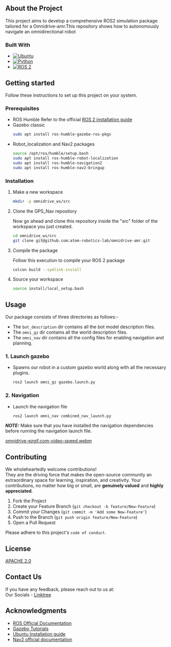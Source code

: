 ## About the Project
This project aims to develop a comprehensive ROS2 simulation package tailored for a Omnidrive-amr.This repository shows how to autonomously navigate an omnidirectional robot
### Built With
* [![Ubuntu](https://img.shields.io/badge/Ubuntu-E95420?style=for-the-badge&logo=ubuntu&logoColor=white)](https://ubuntu.com/)
* [![Python](https://img.shields.io/badge/Python-3776AB?style=for-the-badge&logo=python&logoColor=white)](https://www.python.org/)
* [![ROS 2](https://img.shields.io/badge/ros-%230A0FF9.svg?style=for-the-badge&logo=ros&logoColor=white)](https://www.sphinx-docs.org)

 ## Getting started
Follow these instructions to set up this project on your system.

### Prerequisites

* ROS Humble
Refer to the official [ROS 2 installation guide](https://docs.ros.org/en/humble/Installation.html)
* Gazebo classic
  ```bash
  sudo apt install ros-humble-gazebo-ros-pkgs
  ```
* Robot_localization and Nav2 packages
  ```bash
  source /opt/ros/humble/setup.bash
  sudo apt install ros-humble-robot-localization
  sudo apt install ros-humble-navigation2
  sudo apt install ros-humble-nav2-bringup
  ```

### Installation
 
 1. Make a new workspace
    ```bash
    mkdir -p omnidrive_ws/src
    ```

2. Clone the GPS_Nav repository

    Now go ahead and clone this repository inside the "src" folder of the workspace you just created.

      ```bash
      cd omnidrive_ws/src
      git clone git@github.com:atom-robotics-lab/omnidrive-amr.git
      ```

3. Compile the package

    Follow this execution to compile your ROS 2 package
  
      ```bash
      colcon build --symlink-install
      ```

4. Source your workspace
      ```bash
      source install/local_setup.bash
      ```

## Usage
Our package consists of three directories as follows:-

- The `bot_description` dir contains all the bot model description files.
- The `omni_gz` dir contains all the world description files.
- The `omni_nav` dir contains all the config files for enabling navigation and planning.

### 1. Launch gazebo
* Spawns our robot in a custom gazebo world along with all the necessary plugins.
  ```bash
  ros2 launch omni_gz gazebo.launch.py
  ```

### 2. Navigation
* Launch the navigation file
  ```bash
  ros2 launch omni_nav combined_nav_launch.py
  ```
**_NOTE:_** Make sure that you have installed the navigation dependencies before running the navigation launch file.<br />

[omnidrive-ezgif.com-video-speed.webm](https://github.com/user-attachments/assets/d66f4f6b-5215-47ef-8581-eb2a2ddb6003)

## Contributing

We wholeheartedly welcome contributions!  
They are the driving force that makes the open-source community an extraordinary space for learning, inspiration, and creativity. Your contributions, no matter how big or small, are **genuinely valued** and **highly appreciated**.

1. Fork the Project
2. Create your Feature Branch (`git checkout -b feature/New-Feature`)
3. Commit your Changes (`git commit -m 'Add some New-Feature'`)
4. Push to the Branch (`git push origin feature/New-Feature`)
5. Open a Pull Request

Please adhere to this project's `code of conduct`.

## License

[APACHE 2.0](https://choosealicense.com/licenses/apache-2.0/)

## Contact Us

If you have any feedback, please reach out to us at:  
Our Socials - [Linktree](https://linktr.ee/atomlabs)

## Acknowledgments

* [ROS Official Documentation](http://wiki.ros.org/Documentation)
* [Gazebo Tutorials](https://gazebosim.org/docs/latest/tutorials/)
* [Ubuntu Installation guide](https://ubuntu.com/tutorials/install-ubuntu-desktop#1-overview)
* [Nav2 official documentation](https://docs.nav2.org/index.html)
